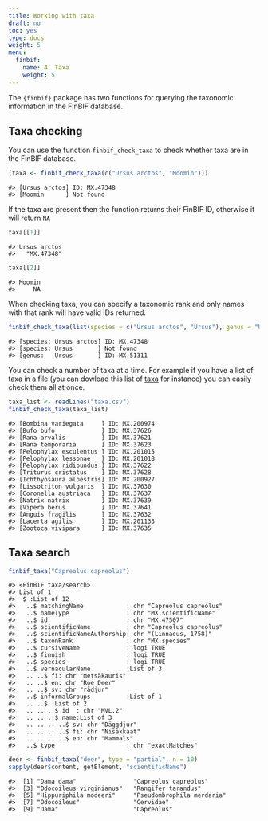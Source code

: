 ```yaml
---
title: Working with taxa
draft: no
toc: yes
type: docs
weight: 5
menu:
  finbif:
    name: 4. Taxa
    weight: 5
---
```




The `{finbif}` package has two functions for querying the taxonomic information
in the FinBIF database.

## Taxa checking
You can use the function `finbif_check_taxa` to check whether taxa are in
the FinBIF database.

```r
(taxa <- finbif_check_taxa(c("Ursus arctos", "Moomin")))
```

```{.language-r}
#> [Ursus arctos] ID: MX.47348
#> [Moomin      ] Not found
```

If the taxa are present then the function returns their FinBIF ID, otherwise it
will return `NA`

```r
taxa[[1]]
```

```{.language-r}
#> Ursus arctos 
#>   "MX.47348"
```

```r
taxa[[2]]
```

```{.language-r}
#> Moomin 
#>     NA
```

When checking taxa, you can specify a taxonomic rank and only names with that
rank will have valid IDs returned.

```r
finbif_check_taxa(list(species = c("Ursus arctos", "Ursus"), genus = "Ursus"))
```

```{.language-r}
#> [species: Ursus arctos] ID: MX.47348
#> [species: Ursus       ] Not found
#> [genus:   Ursus       ] ID: MX.51311
```

You can check a number of taxa at a time. For example if you have a list of taxa
in a file (you can dowload this list of [taxa](../taxa.csv) for instance) you
can easily check them all at once.


```r
taxa_list <- readLines("taxa.csv")
finbif_check_taxa(taxa_list)
```

```{.language-r}
#> [Bombina variegata     ] ID: MX.200974
#> [Bufo bufo             ] ID: MX.37626
#> [Rana arvalis          ] ID: MX.37621
#> [Rana temporaria       ] ID: MX.37623
#> [Pelophylax esculentus ] ID: MX.201015
#> [Pelophylax lessonae   ] ID: MX.201018
#> [Pelophylax ridibundus ] ID: MX.37622
#> [Triturus cristatus    ] ID: MX.37628
#> [Ichthyosaura alpestris] ID: MX.200927
#> [Lissotriton vulgaris  ] ID: MX.37630
#> [Coronella austriaca   ] ID: MX.37637
#> [Natrix natrix         ] ID: MX.37639
#> [Vipera berus          ] ID: MX.37641
#> [Anguis fragilis       ] ID: MX.37632
#> [Lacerta agilis        ] ID: MX.201133
#> [Zootoca vivipara      ] ID: MX.37635
```
## Taxa search


```r
finbif_taxa("Capreolus capreolus")
```

```{.language-r}
#> <FinBIF taxa/search>
#> List of 1
#>  $ :List of 12
#>   ..$ matchingName            : chr "Capreolus capreolus"
#>   ..$ nameType                : chr "MX.scientificName"
#>   ..$ id                      : chr "MX.47507"
#>   ..$ scientificName          : chr "Capreolus capreolus"
#>   ..$ scientificNameAuthorship: chr "(Linnaeus, 1758)"
#>   ..$ taxonRank               : chr "MX.species"
#>   ..$ cursiveName             : logi TRUE
#>   ..$ finnish                 : logi TRUE
#>   ..$ species                 : logi TRUE
#>   ..$ vernacularName          :List of 3
#>   .. ..$ fi: chr "metsäkauris"
#>   .. ..$ en: chr "Roe Deer"
#>   .. ..$ sv: chr "rådjur"
#>   ..$ informalGroups          :List of 1
#>   .. ..$ :List of 2
#>   .. .. ..$ id  : chr "MVL.2"
#>   .. .. ..$ name:List of 3
#>   .. .. .. ..$ sv: chr "Däggdjur"
#>   .. .. .. ..$ fi: chr "Nisäkkäät"
#>   .. .. .. ..$ en: chr "Mammals"
#>   ..$ type                    : chr "exactMatches"
```


```r
deer <- finbif_taxa("deer", type = "partial", n = 10)
sapply(deer$content, getElement, "scientificName")
```

```{.language-r}
#>  [1] "Dama dama"                "Capreolus capreolus"     
#>  [3] "Odocoileus virginianus"   "Rangifer tarandus"       
#>  [5] "Hippuriphila modeeri"     "Pseudombrophila merdaria"
#>  [7] "Odocoileus"               "Cervidae"                
#>  [9] "Dama"                     "Capreolus"
```
